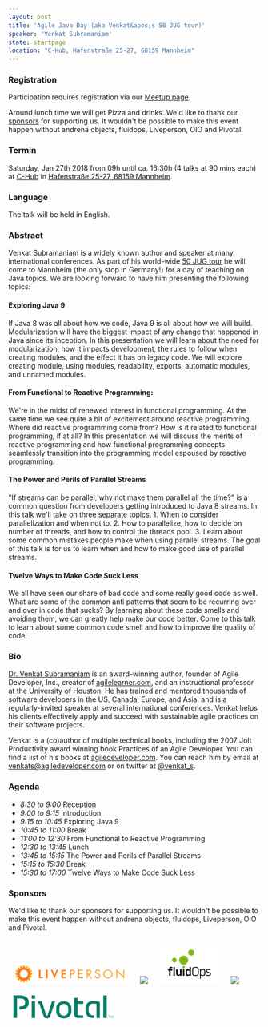 ```yaml
---
layout: post
title: 'Agile Java Day (aka Venkat&apos;s 50 JUG tour)'
speaker: 'Venkat Subramaniam'
state: startpage
location: "C-Hub, Hafenstraße 25-27, 68159 Mannheim" 
---
```


### Registration

Participation requires registration via our [Meetup page](https://www.meetup.com/mannheim-java-usergroup/events/244411248/).

Around lunch time we will get Pizza and drinks. We'd like to thank our <a href="#sponsors">sponsors</a> for supporting us. It wouldn't be possible to make this event happen without andrena objects, fluidops, Liveperson, OIO and Pivotal. 

### Termin

Saturday, Jan 27th 2018 from 09h until ca. 16:30h (4 talks at 90 mins each) at [C-Hub](http://c-hub.de/) in [Hafenstraße 25-27, 68159 Mannheim](https://www.google.com/maps/search/?api=1&query=Hafenstra%C3%9Fe+25+%E2%80%93+27%2C+Mannheim%2C+de).

### Language

The talk will be held in English.

### Abstract

Venkat Subramaniam is a widely known author and speaker at many international conferences. As part of his world-wide [50 JUG tour](http://blog.agiledeveloper.com/2017/06/a-small-man-with-big-aspiration-tour.html) he will come to Mannheim (the only stop in Germany!) for a day of teaching on Java topics. 
We are looking forward to have him presenting the following topics:

#### Exploring Java 9

If Java 8 was all about how we code, Java 9 is all about how we will build. Modularization will have the biggest impact of any change that happened in Java since its inception. In this presentation we will learn about the need for modularization, how it impacts development, the rules to follow when creating modules, and the effect it has on legacy code. We will explore creating module, using modules, readability, exports, automatic modules, and unnamed modules.

#### From Functional to Reactive Programming:

We're in the midst of renewed interest in functional programming. At the same time we see quite a bit of excitement around reactive programming. Where did reactive programming come from? How is it related to functional programming, if at all? In this presentation we will discuss the merits of reactive programming and how functional programming concepts seamlessly transition into the programming model espoused by reactive programming.


#### The Power and Perils of Parallel Streams

"If streams can be parallel, why not make them parallel all the time?" is a common question from developers getting introduced to Java 8 streams. In this talk we'll take on three separate topics. 1. When to consider parallelization and when not to. 2. How to parallelize, how to decide on number of threads, and how to control the threads pool. 3. Learn about some common mistakes people make when using parallel streams. The goal of this talk is for us to learn when and how to make good use of parallel streams.

#### Twelve Ways to Make Code Suck Less 

We all have seen our share of bad code and some really good code as well. What are some of the common anti patterns that seem to be recurring over and over in code that sucks? By learning about these code smells and avoiding them, we can greatly help make our code better. Come to this talk to learn about some common code smell and how to improve the quality of code.

### Bio

[Dr. Venkat Subramaniam](https://www.agilelearner.com/) is an award-winning author, founder of Agile Developer, Inc., creator of [agilelearner.com](https://www.agilelearner.com/), and an instructional professor at the University of Houston.
He has trained and mentored thousands of software developers in the US, Canada, Europe, and Asia, and is a regularly-invited speaker at several international conferences. Venkat helps his clients effectively apply and succeed with sustainable agile practices on their software projects.

Venkat is a (co)author of multiple technical books, including the 2007 Jolt Productivity award winning book Practices of an Agile Developer. You can find a list of his books at [agiledeveloper.com](https://www.agiledeveloper.com). You can reach him by email at [venkats@agiledeveloper.com](mailto:venkats@agiledeveloper.com) or on twitter at [@venkat_s](https://twitter.com/venkat_s).


### Agenda

* _8:30 to 9:00_ Reception
* _9:00 to 9:15_ Introduction
* _9:15 to 10:45_ Exploring Java 9
* _10:45 to 11:00_ Break
* _11:00 to 12:30_ From Functional to Reactive Programming
* _12:30 to 13:45_ Lunch
* _13:45 to 15:15_ The Power and Perils of Parallel Streams
* _15:15 to 15:30_ Break
* _15:30 to 17:00_ Twelve Ways to Make Code Suck Less

### Sponsors

We'd like to thank our sponsors for supporting us. It wouldn't be possible to make this event happen without andrena objects, fluidops, Liveperson, OIO and Pivotal.

<a href="https://www.liveperson.com/de" target="_blank"><img src="/public/img/liveperson.png"  style="display: inline; padding: 10px; border: 0px;" /></a>
<a href="https://www.oio.de" target="_blank"><img src="/public/img/oio-logo.png"  style="display: inline; padding: 10px; border: 0px;" /></a>
<a href="https://www.fluidops.com/de/" target="_blank"><img src="/public/img/fluidops-logo.png"  style="display: inline; padding: 10px; border: 0px;" /></a>
<a href="https://www.andrena.de" target="_blank"><img src="/public/img/andrena-logo.png" style="display: inline; padding: 10px; border: 0px;"/></a>
<a href="https://www.pivotal.io" target="_blank"><img src="/public/img/pivotal-logo.png" style="display: inline; padding: 10px; vertical-align: top; border: 0px;" /></a>

<p style="clear: both"> </p>
